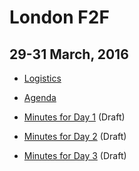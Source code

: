 # London F2F
## 29-31 March, 2016

* [Logistics](arrangements.md)
* [Agenda](agenda.md)

* [Minutes for Day 1](https://github.com/w3ctag/meetings/blob/gh-pages/2016/03-london/29-03-2016-minutes.md) (Draft)
* [Minutes for Day 2](https://github.com/w3ctag/meetings/blob/gh-pages/2016/03-london/30-03-2016-minutes.md) (Draft)
* [Minutes for Day 3](https://github.com/w3ctag/meetings/blob/gh-pages/2016/03-london/31-03-2016-minutes.md) (Draft)

